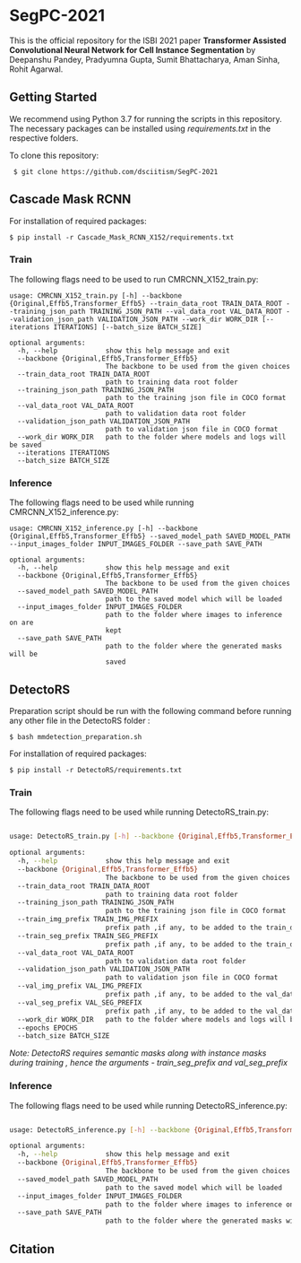 # SegPC-2021

This is the official repository for the ISBI 2021 paper __Transformer Assisted Convolutional Neural Network for Cell Instance Segmentation__ by Deepanshu Pandey, Pradyumna Gupta, Sumit Bhattacharya, Aman Sinha, Rohit Agarwal.

## Getting Started
We recommend using Python 3.7 for running the scripts in this repository. The necessary packages can be installed using _requirements.txt_ in the respective folders.

To clone this repository:

 ``` $ git clone https://github.com/dsciitism/SegPC-2021```

 
## Cascade Mask RCNN 

For installation of required packages:

``` $ pip install -r Cascade_Mask_RCNN_X152/requirements.txt ```

### Train

The following flags need to be used to run CMRCNN_X152_train.py:

```
usage: CMRCNN_X152_train.py [-h] --backbone {Original,Effb5,Transformer_Effb5} --train_data_root TRAIN_DATA_ROOT --training_json_path TRAINING_JSON_PATH --val_data_root VAL_DATA_ROOT --validation_json_path VALIDATION_JSON_PATH --work_dir WORK_DIR [--iterations ITERATIONS] [--batch_size BATCH_SIZE]

optional arguments:
  -h, --help            show this help message and exit
  --backbone {Original,Effb5,Transformer_Effb5}
                        The backbone to be used from the given choices
  --train_data_root TRAIN_DATA_ROOT
                        path to training data root folder
  --training_json_path TRAINING_JSON_PATH
                        path to the training json file in COCO format
  --val_data_root VAL_DATA_ROOT
                        path to validation data root folder
  --validation_json_path VALIDATION_JSON_PATH
                        path to validation json file in COCO format
  --work_dir WORK_DIR   path to the folder where models and logs will be saved
  --iterations ITERATIONS
  --batch_size BATCH_SIZE

```

### Inference 

The following flags need to be used while running CMRCNN_X152_inference.py:

```
usage: CMRCNN_X152_inference.py [-h] --backbone {Original,Effb5,Transformer_Effb5} --saved_model_path SAVED_MODEL_PATH --input_images_folder INPUT_IMAGES_FOLDER --save_path SAVE_PATH

optional arguments:
  -h, --help            show this help message and exit
  --backbone {Original,Effb5,Transformer_Effb5}
                        The backbone to be used from the given choices
  --saved_model_path SAVED_MODEL_PATH
                        path to the saved model which will be loaded
  --input_images_folder INPUT_IMAGES_FOLDER
                        path to the folder where images to inference on are
                        kept
  --save_path SAVE_PATH
                        path to the folder where the generated masks will be
                        saved
```




## DetectoRS

Preparation script should be run with the following command before running any other file in the DetectoRS folder :

``` $ bash mmdetection_preparation.sh ```

For installation of required packages:

``` $ pip install -r DetectoRS/requirements.txt ```

### Train

The following flags need to be used while running DetectoRS_train.py:

```bash

usage: DetectoRS_train.py [-h] --backbone {Original,Effb5,Transformer_Effb5} --train_data_root TRAIN_DATA_ROOT --training_json_path TRAINING_JSON_PATH [--train_img_prefix TRAIN_IMG_PREFIX] [--train_seg_prefix TRAIN_SEG_PREFIX] --val_data_root VAL_DATA_ROOT --validation_json_path VALIDATION_JSON_PATH [--val_img_prefix VAL_IMG_PREFIX] [--val_seg_prefix VAL_SEG_PREFIX] --work_dir WORK_DIR [--epochs EPOCHS] [--batch_size BATCH_SIZE]

optional arguments:
  -h, --help            show this help message and exit
  --backbone {Original,Effb5,Transformer_Effb5}
                        The backbone to be used from the given choices
  --train_data_root TRAIN_DATA_ROOT
                        path to training data root folder
  --training_json_path TRAINING_JSON_PATH
                        path to the training json file in COCO format
  --train_img_prefix TRAIN_IMG_PREFIX
                        prefix path ,if any, to be added to the train_data_root path to access the input images
  --train_seg_prefix TRAIN_SEG_PREFIX
                        prefix path ,if any, to be added to the train_data_root path to access the semantic masks
  --val_data_root VAL_DATA_ROOT
                        path to validation data root folder
  --validation_json_path VALIDATION_JSON_PATH
                        path to validation json file in COCO format
  --val_img_prefix VAL_IMG_PREFIX
                        prefix path ,if any, to be added to the val_data_root path to access the input images
  --val_seg_prefix VAL_SEG_PREFIX
                        prefix path ,if any, to be added to the val_data_root path to access the semantic masks
  --work_dir WORK_DIR   path to the folder where models and logs will be saved
  --epochs EPOCHS
  --batch_size BATCH_SIZE

```

*Note: DetectoRS requires semantic masks along with instance masks during training , hence the arguments - train_seg_prefix and val_seg_prefix*

### Inference

The following flags need to be used while running DetectoRS_inference.py:

```bash

usage: DetectoRS_inference.py [-h] --backbone {Original,Effb5,Transformer_Effb5} --saved_model_path SAVED_MODEL_PATH --input_images_folder INPUT_IMAGES_FOLDER --save_path SAVE_PATH

optional arguments:
  -h, --help            show this help message and exit
  --backbone {Original,Effb5,Transformer_Effb5}
                        The backbone to be used from the given choices
  --saved_model_path SAVED_MODEL_PATH
                        path to the saved model which will be loaded
  --input_images_folder INPUT_IMAGES_FOLDER
                        path to the folder where images to inference on are kept
  --save_path SAVE_PATH
                        path to the folder where the generated masks will be saved

```

## Citation
 
 
